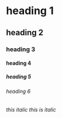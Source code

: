 # heading 1
## heading 2
### heading 3
#### heading 4
##### heading 5
###### heading 6 


_this italic_
*this is italic*
